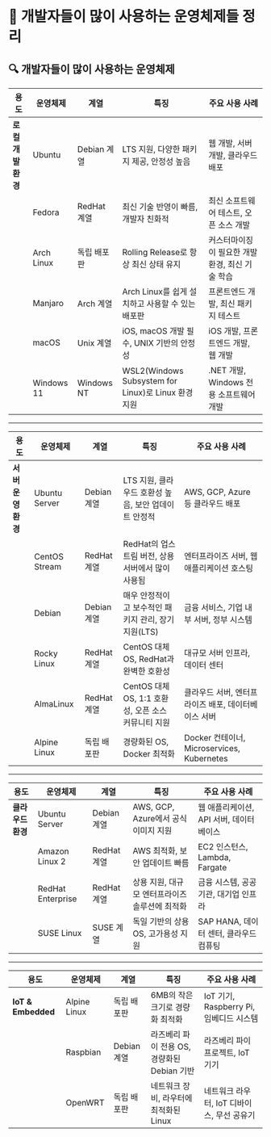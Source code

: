 # 📌 개발자들이 많이 사용하는 운영체제들 정리

## 🔍 개발자들이 많이 사용하는 운영체제

| 용도                          | 운영체제                 | 계열          | 특징                                                    | 주요 사용 사례                                         |
|-----------------------------|---------------------|--------------|------------------------------------------------------|--------------------------------------------------|
| **로컬 개발 환경**              | Ubuntu             | Debian 계열   | LTS 지원, 다양한 패키지 제공, 안정성 높음                         | 웹 개발, 서버 개발, 클라우드 배포                                |
|                              | Fedora             | RedHat 계열   | 최신 기술 반영이 빠름, 개발자 친화적                             | 최신 소프트웨어 테스트, 오픈 소스 개발                         |
|                              | Arch Linux         | 독립 배포판    | Rolling Release로 항상 최신 상태 유지                         | 커스터마이징이 필요한 개발 환경, 최신 기술 학습                   |
|                              | Manjaro            | Arch 계열     | Arch Linux를 쉽게 설치하고 사용할 수 있는 배포판                   | 프론트엔드 개발, 최신 패키지 테스트                            |
|                              | macOS              | Unix 계열     | iOS, macOS 개발 필수, UNIX 기반의 안정성                       | iOS 개발, 프론트엔드 개발, 웹 개발                           |
|                              | Windows 11         | Windows NT   | WSL2(Windows Subsystem for Linux)로 Linux 환경 지원 | .NET 개발, Windows 전용 소프트웨어 개발                         |

---

| 용도                          | 운영체제                 | 계열          | 특징                                                    | 주요 사용 사례                                         |
|-----------------------------|---------------------|--------------|------------------------------------------------------|--------------------------------------------------|
| **서버 운영 환경**              | Ubuntu Server     | Debian 계열   | LTS 지원, 클라우드 호환성 높음, 보안 업데이트 안정적                | AWS, GCP, Azure 등 클라우드 배포                      |
|                              | CentOS Stream      | RedHat 계열   | RedHat의 업스트림 버전, 상용 서버에서 많이 사용됨                 | 엔터프라이즈 서버, 웹 애플리케이션 호스팅                         |
|                              | Debian             | Debian 계열   | 매우 안정적이고 보수적인 패키지 관리, 장기 지원(LTS)                 | 금융 서비스, 기업 내부 서버, 정부 시스템                          |
|                              | Rocky Linux        | RedHat 계열   | CentOS 대체 OS, RedHat과 완벽한 호환성                       | 대규모 서버 인프라, 데이터 센터                               |
|                              | AlmaLinux          | RedHat 계열   | CentOS 대체 OS, 1:1 호환성, 오픈 소스 커뮤니티 지원               | 클라우드 서버, 엔터프라이즈 배포, 데이터베이스 서버                |
|                              | Alpine Linux       | 독립 배포판    | 경량화된 OS, Docker 최적화                              | Docker 컨테이너, Microservices, Kubernetes       |

---

| 용도                          | 운영체제                 | 계열          | 특징                                                    | 주요 사용 사례                                         |
|-----------------------------|---------------------|--------------|------------------------------------------------------|--------------------------------------------------|
| **클라우드 환경**             | Ubuntu Server     | Debian 계열   | AWS, GCP, Azure에서 공식 이미지 지원                    | 웹 애플리케이션, API 서버, 데이터베이스                       |
|                              | Amazon Linux 2    | RedHat 계열   | AWS 최적화, 보안 업데이트 빠름                           | EC2 인스턴스, Lambda, Fargate                         |
|                              | RedHat Enterprise | RedHat 계열   | 상용 지원, 대규모 엔터프라이즈 솔루션에 최적화                   | 금융 시스템, 공공기관, 대기업 인프라                        |
|                              | SUSE Linux        | SUSE 계열     | 독일 기반의 상용 OS, 고가용성 지원                         | SAP HANA, 데이터 센터, 클라우드 컴퓨팅                  |

---

| 용도                          | 운영체제                 | 계열          | 특징                                                    | 주요 사용 사례                                         |
|-----------------------------|---------------------|--------------|------------------------------------------------------|--------------------------------------------------|
| **IoT & Embedded**         | Alpine Linux       | 독립 배포판    | 6MB의 작은 크기로 경량화 최적화                            | IoT 기기, Raspberry Pi, 임베디드 시스템              |
|                              | Raspbian           | Debian 계열   | 라즈베리 파이 전용 OS, 경량화된 Debian 기반                   | 라즈베리 파이 프로젝트, IoT 기기                        |
|                              | OpenWRT            | 독립 배포판    | 네트워크 장비, 라우터에 최적화된 Linux                     | 네트워크 라우터, IoT 디바이스, 무선 공유기                 |
